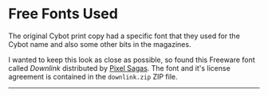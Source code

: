 Free Fonts Used
===============

The original Cybot print copy had a specific font that they used for the Cybot
name and also some other bits in the magazines.

I wanted to keep this look as close as possible, so found this Freeware font
called _Downlink_ distributed by [Pixel Sagas]. The font and it's license
agreement is contained in the `downlink.zip` ZIP file.

----
[Pixel Sagas]: http://www.pixelsagas.com/
